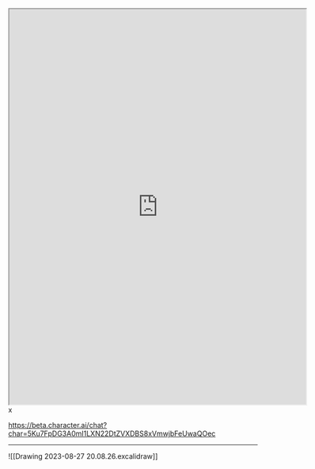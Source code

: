 

<iframe src="https://github.com/paragon1006/Obsidian_git" width=600 height=800></iframe>
x


https://beta.character.ai/chat?char=5Ku7FpDG3A0mI1LXN22DtZVXDBS8xVmwjbFeUwaQOec


****

![[Drawing 2023-08-27 20.08.26.excalidraw]]








